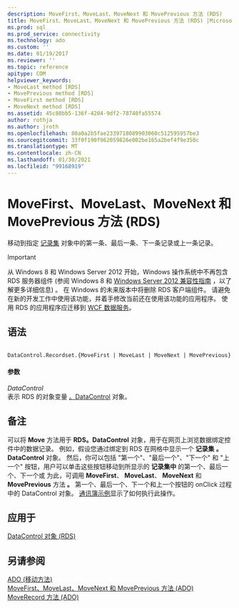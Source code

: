 ```yaml
---
description: MoveFirst、MoveLast、MoveNext 和 MovePrevious 方法 (RDS)
title: MoveFirst、MoveLast、MoveNext 和 MovePrevious 方法 (RDS) |Microsoft Docs
ms.prod: sql
ms.prod_service: connectivity
ms.technology: ado
ms.custom: ''
ms.date: 01/19/2017
ms.reviewer: ''
ms.topic: reference
apitype: COM
helpviewer_keywords:
- MoveLast method [RDS]
- MovePrevious method [RDS]
- MoveFirst method [RDS]
- MoveNext method [RDS]
ms.assetid: 45c80bb5-136f-4204-9df2-78740fa55574
author: rothja
ms.author: jroth
ms.openlocfilehash: 80a0a2b5fae2339718089903060c512595957be3
ms.sourcegitcommit: 33f0f190f962059826e002be165a2bef4f9e350c
ms.translationtype: MT
ms.contentlocale: zh-CN
ms.lasthandoff: 01/30/2021
ms.locfileid: "99168919"
---
```

# <a name="movefirst-movelast-movenext-and-moveprevious-methods-rds"></a>MoveFirst、MoveLast、MoveNext 和 MovePrevious 方法 (RDS)
移动到指定 [记录集](../ado-api/recordset-object-ado.md) 对象中的第一条、最后一条、下一条记录或上一条记录。  
  
> [!IMPORTANT]
>  从 Windows 8 和 Windows Server 2012 开始，Windows 操作系统中不再包含 RDS 服务器组件 (参阅 Windows 8 和 [Windows Server 2012 兼容性指南](https://www.microsoft.com/download/details.aspx?id=27416) ，以了解更多详细信息) 。 在 Windows 的未来版本中将删除 RDS 客户端组件。 请避免在新的开发工作中使用该功能，并着手修改当前还在使用该功能的应用程序。 使用 RDS 的应用程序应迁移到 [WCF 数据服务](/dotnet/framework/wcf/)。  
  
## <a name="syntax"></a>语法  
  
```  
  
DataControl.Recordset.{MoveFirst | MoveLast | MoveNext | MovePrevious}  
```  
  
#### <a name="parameters"></a>参数  
 *DataControl*  
 表示 RDS 的对象变量 [。DataControl](./datacontrol-object-rds.md) 对象。  
  
## <a name="remarks"></a>备注  
 可以将 **Move** 方法用于 **RDS。DataControl** 对象，用于在网页上浏览数据绑定控件中的数据记录。 例如，假设您通过绑定到 RDS 在网格中显示一个 **记录集** **。DataControl** 对象。 然后，你可以包括 "第一个"、"最后一个"、"下一个" 和 "上一个" 按钮，用户可以单击这些按钮移动到所显示的 **记录集中** 的第一个、最后一个、下一个或 为此，可调用 **MoveFirst**、 **MoveLast**、 **MoveNext** 和 **MovePrevious** 方法 **。** 第一个、最后一个、下一个和上一个按钮的 onClick 过程中的 DataControl 对象。 [通讯簿示例](../../guide/remote-data-service/address-book-navigation-buttons.md)显示了如何执行此操作。  
  
## <a name="applies-to"></a>应用于  
 [DataControl 对象 (RDS)](./datacontrol-object-rds.md)  
  
## <a name="see-also"></a>另请参阅  
 [ADO (移动方法) ](../ado-api/move-method-ado.md)   
 [MoveFirst、MoveLast、MoveNext 和 MovePrevious 方法 (ADO) ](../ado-api/movefirst-movelast-movenext-and-moveprevious-methods-ado.md)   
 [MoveRecord 方法 (ADO)](../ado-api/moverecord-method-ado.md)